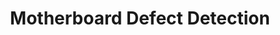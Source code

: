 ---
title: "Motherboard Defect Detection"
internal-link: # novelty-adaptive-smart-grid-control
research-category: # 'Novelties in Systems'
layout: none
description: "Student-led project exploring visual anomaly detection in motherboard hardware using deep learning. The system applies YOLOv7 to classify and localize defect regions from inspection images captured in lab conditions."
researchers: "KMA Solaiman, Brandon Hill"
# website-separation-category: 'c3'
rank: 4
publication_slug: 
- 2025-2-motherboard-defect-detection
---